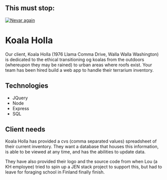 This must stop:
---------------
[![Nevar again](http://img.youtube.com/vi/tOHtuPFUYU/0.jpg)](http://www.youtube.com/watch?v=tOHtuPFUYU)

Koala Holla
===========

Our client, Koala Holla (1976 Llama Comma Drive, Walla Walla Washington) is dedicated to the ethical transitioning og koalas from the outdoors (whereupon they may be rained) to urban areas where roofs exist. Your team has been hired build a web app to handle their terrarium inventory.

Technologies
------------
* JQuery
* Node
* Express
* SQL

Client needs
------------
Koala Holla has provided a cvs (comma separated values) spreadsheet of their current inventory. They want a database that houses this information, is able to be viewed at any time, and has the abilities to update data.

They have also provided their logo and the source code from when Lou (a KH employee) tried to spin up a JEN stack project to support this, but had to leave for foraging school in Finland finally finish.
